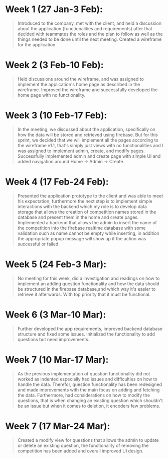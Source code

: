 # Week 1 (27 Jan-3 Feb):
> Introduced to the company, met with the client, and held a discussion about the application (functionalities and requirements) after that decided with teammates the roles and the plan to follow as well as the things needed to be done until the next meeting. Created a wireframe for the application.

# Week 2 (3 Feb-10 Feb):
> Held discussions around the wireframe, and was assigned to implement the application's home page as described in the wireframe. Improved the wireframe and successfully developed the home page with no functionality.

# Week 3 (10 Feb-17 Feb):
> In the meeting, we discussed about the application, specifically on how the data will be stored and retrieved using firebase. But for this sprint, we decided that we will implement all the pages according to the wireframe v1.1, that's simply just views with no functionalities and I was assigned to implement admin, create, and modify pages. Successfully implemented admin and create page with simple UI and added navigation around Home -> Admin -> Create.

# Week 4 (17 Feb-24 Feb):
> Presented the application prototype to the client and was able to meet his expectation, furthermore the next step is to implement simple interactions with the backend which my role is to develop data storage that allows the creation of competition names stored in the database and present them in the home and create pages. Implemented a backend that allows the admin to insert the name of the competition into the firebase realtime database with some validation such as name cannot be empty while inserting, in addition the appropriate popup message will show up if the action was successful or failed.

# Week 5 (24 Feb-3 Mar):
> No meeting for this week, did a investigation and readings on how to implement an adding question functionality and how the data should be structured in the firebase database,and which way it's easier to retrieve it afterwards. With top priority that it must be functional.

# Week 6 (3 Mar-10 Mar):
> Further developed the app requirements, improved backend database structure and fixed some issues. Initialized the functionality to add questions but need improvements.

# Week 7 (10 Mar-17 Mar):
> As the previous implementation of question functionality did not worked as indented especially had issues and difficulties on how to handle the data. Therefor, question functionality has been redesigned and made improvements with the main focus on adding and fetching the data. Furthermore, had considerations on how to modify the questions, that is when changing an existing question which shouldn't be an issue but when it comes to deletion, it encoders few problems.

# Week 7 (17 Mar-24 Mar):
> Created a modify view for questions that allows the admin to update or delete an existing question, the functionality of removing the competition has been added and overall improved UI design.